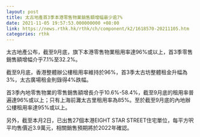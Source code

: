 ```yaml
---
layout: post
title: 太古地產首3季本港零售物業銷售額增幅最少逾7%
date: 2021-11-05 19:57:53.000000000 +08:00
link: https://news.rthk.hk/rthk/ch/component/k2/1618570-20211105.htm
categories: rthk
---
```


太古地產公布，截至9月底，旗下本港零售物業租用率達96%或以上，首3季零售銷售額增幅介乎7.1%至32.2%。

截至9月底，香港整體辦公樓租用率維持於96%，首3季太古坊整體租金升幅為3%，太古廣場租金則錄得4%跌幅。

首3季內地零售物業的零售銷售額增長介乎10.6%-58.4%，截至9月底的租用率普遍達96%或以上；只有上海前灘太古里租用率為85%。至於截至9月底的內地辦公樓租用率達95%或以上。

另外，截至本月2日，已出售27個本港EIGHT STAR STREET住宅單位，每平方呎平均售價近3.9萬元，相關銷售預期將於2022年確認。
